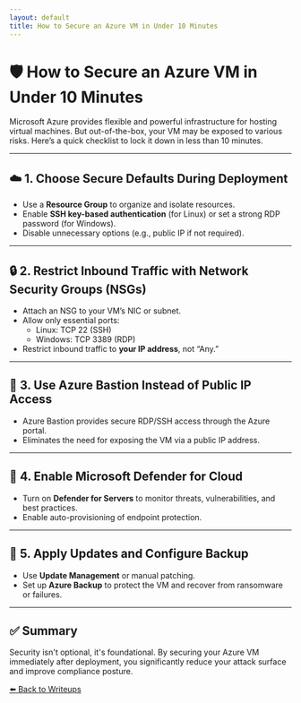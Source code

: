 ```yaml
---
layout: default
title: How to Secure an Azure VM in Under 10 Minutes
---
```


# 🛡️ How to Secure an Azure VM in Under 10 Minutes

Microsoft Azure provides flexible and powerful infrastructure for hosting virtual machines. But out-of-the-box, your VM may be exposed to various risks. Here’s a quick checklist to lock it down in less than 10 minutes.

---

## ☁️ 1. Choose Secure Defaults During Deployment

- Use a **Resource Group** to organize and isolate resources.
- Enable **SSH key-based authentication** (for Linux) or set a strong RDP password (for Windows).
- Disable unnecessary options (e.g., public IP if not required).

---

## 🔒 2. Restrict Inbound Traffic with Network Security Groups (NSGs)

- Attach an NSG to your VM’s NIC or subnet.
- Allow only essential ports:
  - Linux: TCP 22 (SSH)
  - Windows: TCP 3389 (RDP)
- Restrict inbound traffic to **your IP address**, not “Any.”

---

## 🧱 3. Use Azure Bastion Instead of Public IP Access

- Azure Bastion provides secure RDP/SSH access through the Azure portal.
- Eliminates the need for exposing the VM via a public IP address.

---

## 🦠 4. Enable Microsoft Defender for Cloud

- Turn on **Defender for Servers** to monitor threats, vulnerabilities, and best practices.
- Enable auto-provisioning of endpoint protection.

---

## 🔄 5. Apply Updates and Configure Backup

- Use **Update Management** or manual patching.
- Set up **Azure Backup** to protect the VM and recover from ransomware or failures.

---

## ✅ Summary

Security isn't optional, it's foundational. By securing your Azure VM immediately after deployment, you significantly reduce your attack surface and improve compliance posture.

[⬅️ Back to Writeups](../writeups.md)
